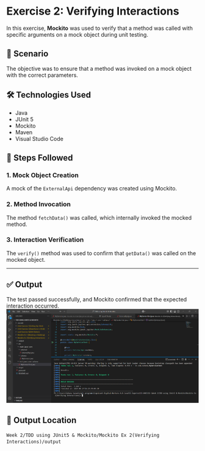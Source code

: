 
# Exercise 2: Verifying Interactions

In this exercise, **Mockito** was used to verify that a method was called with specific arguments on a mock object during unit testing.

## 📌 Scenario  
The objective was to ensure that a method was invoked on a mock object with the correct parameters.

## 🛠 Technologies Used  
- Java  
- JUnit 5  
- Mockito  
- Maven  
- Visual Studio Code

## 🧪 Steps Followed

### 1. Mock Object Creation  
A mock of the `ExternalApi` dependency was created using Mockito.

### 2. Method Invocation  
The method `fetchData()` was called, which internally invoked the mocked method.

### 3. Interaction Verification  
The `verify()` method was used to confirm that `getData()` was called on the mocked object.

---


## ✅ Output

The test passed successfully, and Mockito confirmed that the expected interaction occurred.
![Mockito Interaction Output](https://github.com/Suhana-Samanta/Cognizant-Digital-Nurture-4.0-JavaFSE-SupersetID-6403192-/blob/main/Week%202/TDD%20using%20JUnit5%20%26%20Mockito/Mockito%20Ex%202(Verifying%20Interactions)/output/output.png?raw=true)


## 📁 Output Location

`Week 2/TDD using JUnit5 & Mockito/Mockito Ex 2(Verifying Interactions)/output`


